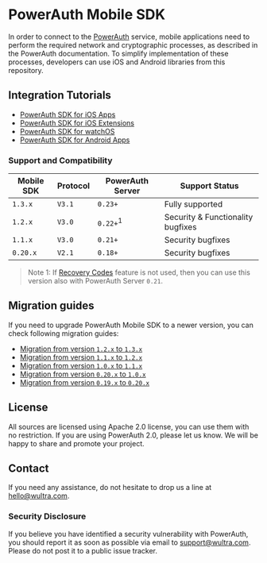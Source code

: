 # PowerAuth Mobile SDK

In order to connect to the [PowerAuth](https://www.wultra.com/product/powerauth-mobile-security-suite) service, mobile applications need to perform the required network and cryptographic processes, as described in the PowerAuth documentation. To simplify implementation of these processes, developers can use iOS and Android libraries from this repository.

## Integration Tutorials

- [PowerAuth SDK for iOS Apps](PowerAuth-SDK-for-iOS.md)
- [PowerAuth SDK for iOS Extensions](PowerAuth-SDK-for-iOS-Extensions.md)
- [PowerAuth SDK for watchOS](PowerAuth-SDK-for-watchOS.md)
- [PowerAuth SDK for Android Apps](PowerAuth-SDK-for-Android.md)

### Support and Compatibility

| Mobile SDK | Protocol | PowerAuth Server    | Support Status                    |
|------------|----------|---------------------|-----------------------------------|
| `1.3.x`    | `V3.1`   | `0.23+`             | Fully supported                   |
| `1.2.x`    | `V3.0`   | `0.22+`<sup>1</sup> | Security & Functionality bugfixes |
| `1.1.x`    | `V3.0`   | `0.21+`             | Security bugfixes                 |
| `0.20.x`   | `V2.1`   | `0.18+`             | Security bugfixes                 |

> Note 1: If [Recovery Codes](https://github.com/wultra/powerauth-crypto/blob/develop/docs/Activation-Recovery.md) feature is not used, then you can use this version also with PowerAuth Server `0.21`.

## Migration guides

If you need to upgrade PowerAuth Mobile SDK to a newer version, you can check following migration guides:

- [Migration from version `1.2.x` to `1.3.x`](Migration-from-1.2-to-1.3.md)
- [Migration from version `1.1.x` to `1.2.x`](Migration-from-1.1-to-1.2.md)
- [Migration from version `1.0.x` to `1.1.x`](Migration-from-1.0-to-1.1.md)
- [Migration from version `0.20.x` to `1.0.x`](Migration-from-0.20-to-1.0.md)
- [Migration from version `0.19.x` to `0.20.x`](Migration-from-0.19-to-0.20.md)

## License

All sources are licensed using Apache 2.0 license, you can use them with no restriction. If you are using PowerAuth 2.0, please let us know. We will be happy to share and promote your project.

## Contact

If you need any assistance, do not hesitate to drop us a line at [hello@wultra.com](mailto:hello@wultra.com).

### Security Disclosure

If you believe you have identified a security vulnerability with PowerAuth, you should report it as soon as possible via email to [support@wultra.com](mailto:support@wultra.com). Please do not post it to a public issue tracker.
